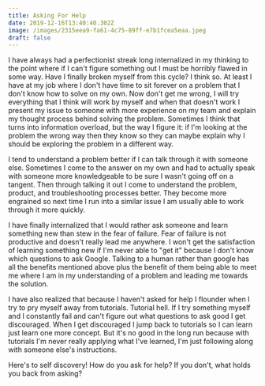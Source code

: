```yaml
---
title: Asking For Help
date: 2019-12-16T13:40:40.302Z
image: /images/2315eea9-fa61-4c75-89ff-e7b1fcea5eaa.jpeg
draft: false
---
```

I have always had a perfectionist streak long internalized in my thinking to the point where if I can't figure something out I must be horribly flawed in some way. Have I finally broken myself from this cycle? I think so. At least I have at my job where I don't have time to sit forever on a problem that I don't know how to solve on my own. Now don't get me wrong, I will try everything that I think will work by myself and when that doesn't work I present my issue to someone with more experience on my team and explain my thought process behind solving the problem. Sometimes I think that turns into information overload, but the way I figure it: if I'm looking at the problem the wrong way then they know so they can maybe explain why I should be exploring the problem in a different way.

I tend to understand a problem better if I can talk through it with someone else. Sometimes I come to the answer on my own and had to actually speak with someone more knowledgeable to be sure I wasn't going off on a tangent. Then through talking it out I come to understand the problem, product, and troubleshooting processes better. They become more engrained so next time I run into a similar issue I am usually able to work through it more quickly.

I have finally internalized that I would rather ask someone and learn something new than stew in the fear of failure. Fear of failure is not productive and doesn't really lead me anywhere. I won't get the satisfaction of learning something new if I'm never able to "get it" because I don't know which questions to ask Google. Talking to a human rather than google has all the benefits mentioned above plus the benefit of them being able to meet me where I am in my understanding of a problem and leading me towards the solution.

I have also realized that because I haven't asked for help I flounder when I try to pry myself away from tutorials. Tutorial hell. If I try something myself and I constantly fail and can't figure out what questions to ask good I get discouraged. When I get discouraged I jump back to tutorials so I can learn just learn one more concept. But it's no good in the long run because with tutorials I'm never really applying what I've learned, I'm just following along with someone else's instructions.

Here's to self discovery! How do you ask for help? If you don't, what holds you back from asking?
